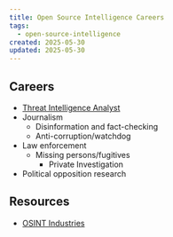 ```yaml
---
title: Open Source Intelligence Careers
tags:
  - open-source-intelligence
created: 2025-05-30
updated: 2025-05-30
---
```


## Careers

- [Threat Intelligence Analyst](career-guide.md#Threat%20Intelligence%20Analyst)
- Journalism
	- Disinformation and fact-checking
	- Anti-corruption/watchdog
- Law enforcement
	- Missing persons/fugitives
		- Private Investigation
- Political opposition research

## Resources

- [OSINT Industries](https://www.osint.industries/post/osint-careers-101-jobs-in-cybersecurity-law-enforcement-and-more)